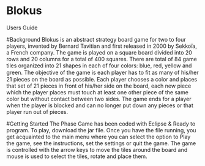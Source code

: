 # Blokus

Users Guide

#Background
Blokus is an abstract strategy board game for two to four players, invented by Bernard Tavitian and first released in 2000 by Sekkoïa, a French company. The game is played on a square board divided into 20 rows and 20 columns for a total of 400 squares. There are total of 84 game tiles organized into 21 shapes in each of four colors: blue, red, yellow and green. The objective of the game is each player has to ﬁt as many of his/her 21 pieces on the board as possible. Each player chooses a color and places that set of 21 pieces in front of his/her side on the board, each new piece which the player places must touch at least one other piece of the same color but without contact between two sides. The game ends for a player when the player is blocked and can no longer put down any pieces or that player run out of pieces. 

#Getting Started
The Phase Game has been coded with Eclipse & Ready to program. To play, download the jar file. Once you have the file running, you get acquainted to the main menu where you can select the option to Play the game, see the instructions, set the settings or quit the game. The game is controlled with the arrow keys to move the tiles around the board and mouse is used to select the tiles, rotate and place them. 
